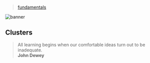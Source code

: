 > [fundamentals](../)

![banner](/cdi/photos/banner.png)

## Clusters

> All learning begins when our comfortable ideas turn out to be inadequate.  
> **John Dewey**
